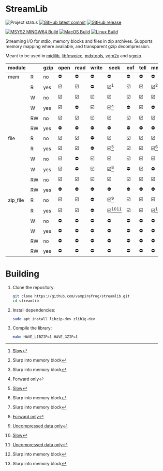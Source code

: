 # StreamLib

![Project status](https://img.shields.io/badge/Project%20status-Alpha-blue.svg) [![GitHub latest commit](https://badgen.net/github/last-commit/vampirefrog/streamlib)](https://GitHub.com/vampirefrog/streamlib/commit/) [![GitHub release](https://img.shields.io/github/release/vampirefrog/streamlib.svg)](https://GitHub.com/vampirefrog/streamlib/releases/)

[![MSYS2 MINGW64 Build](https://github.com/vampirefrog/streamlib/actions/workflows/msys2-mingw64.yml/badge.svg)](https://github.com/vampirefrog/streamlib/actions/workflows/msys2-mingw64.yml) [![MacOS Build](https://github.com/vampirefrog/streamlib/actions/workflows/macos.yml/badge.svg)](https://github.com/vampirefrog/streamlib/actions/workflows/macos.yml) [![Linux Build](https://github.com/vampirefrog/streamlib/actions/workflows/linux.yml/badge.svg)](https://github.com/vampirefrog/streamlib/actions/workflows/linux.yml)

Streaming I/O for stdio, memory blocks and files in zip archives. Supports memory mapping where available, and transparent gzip decompression.

Meant to be used in [midilib](https://github.com/vampirefrog/midilib), [libfmvoice](https://github.com/vampirefrog/libfmvoice), [mdxtools](https://github.com/vampirefrog/mdxtools), [vgm2x](https://github.com/vampirefrog/vgm2x) and [vgmio](https://github.com/vampirefrog/vgmio).

| module   |    | gzip | open | read | write | seek       | eof | tell | mmap  | munmap | close |
|----------|----|------|------|------|-------|------------|-----|------|-------|--------|-------|
| mem      | R  | no   | ⛔   | ⛔   | ⛔     | ⛔         | ⛔  | ⛔   | ⛔     | ⛔      | ⛔    |
|          | R  | yes  | ☑️   | ☑️   | ⛔     | ☑️[^3]     | ☑️  | ☑️   | ☑️[^2] | ☑️[^2]  | ☑️    |
|          | W  | no   | ☑️   | ☑️   | ☑️     | ☑️         | ☑️  | ☑️   | ☑️     | ☑️      | ☑️    |
|          | W  | yes  | ☑️   | ⛔   | ☑️     | ☑️[^1]     | ⛔  | ☑️   | ⛔     | ⛔      | ☑️    |
|          | RW | no   | ☑️   | ☑️   | ☑️     | ☑️         | ☑️  | ☑️   | ☑️     | ☑️      | ☑️    |
|          | RW | yes  | ⛔   | ⛔   | ⛔     | ⛔         | ⛔  | ⛔   | ⛔     | ⛔      | ⛔    |
| file     | R  | no   | ☑️   | ☑️   | ⛔     | ☑️         | ☑️  | ☑️   | ☑️     | ☑️      | ☑️    |
|          | R  | yes  | ☑️   | ☑️   | ⛔     | ☑️[^3]     | ☑️  | ☑️   | ☑️[^2] | ☑️[^2]  | ☑️    |
|          | W  | no   | ☑️   | ⛔   | ☑️     | ☑️         | ☑️  | ☑️   | ☑️     | ☑️      | ☑️    |
|          | W  | yes  | ☑️   | ⛔   | ☑️     | ☑️[^1]     | ⛔  | ☑️   | ⛔     | ⛔      | ☑️    |
|          | RW | no   | ☑️   | ☑️   | ☑️     | ☑️         | ☑️  | ☑️   | ☑️     | ☑️      | ☑️    |
|          | RW | yes  | ⛔   | ⛔   | ⛔     | ⛔         | ⛔  | ⛔   | ⛔     | ⛔      | ⛔    |
| zip_file | R  | no   | ☑️   | ☑️   | ⛔     | ☑️[^4]     | ☑️  | ☑️   | ☑️     | ☑️      | ☑️    |
|          | R  | yes  | ☑️   | ☑️   | ⛔     | ☑️[^3][^4] | ☑️  | ☑️   | ☑️[^2] | ☑️[^2]  | ☑️    |
|          | W  | no   | ⛔   | ⛔   | ⛔     | ⛔         | ⛔  | ⛔   | ⛔     | ⛔      | ⛔    |
|          | W  | yes  | ⛔   | ⛔   | ⛔     | ⛔         | ⛔  | ⛔   | ⛔     | ⛔      | ⛔    |
|          | RW | no   | ⛔   | ⛔   | ⛔     | ⛔         | ⛔  | ⛔   | ⛔     | ⛔      | ⛔    |
|          | RW | yes  | ⛔   | ⛔   | ⛔     | ⛔         | ⛔  | ⛔   | ⛔     | ⛔      | ⛔    |

# Building

1. Clone the repository:
    ```sh
    git clone https://github.com/vampirefrog/streamlib.git
    cd streamlib
    ```
2. Install dependencies:
    ```sh
    sudo apt install libzip-dev zlib1g-dev
    ```
3. Compile the library:
    ```sh
    make HAVE_LIBZIP=1 HAVE_GZIP=1
    ```

[^1]: [Forward only](https://www.zlib.net/manual.html#Gzip)
[^2]: Slurp into memory block
[^3]: [Slow](https://www.zlib.net/manual.html#Gzip)
[^4]: [Uncompressed data only](https://libzip.org/documentation/zip_fseek.html#DESCRIPTION)
